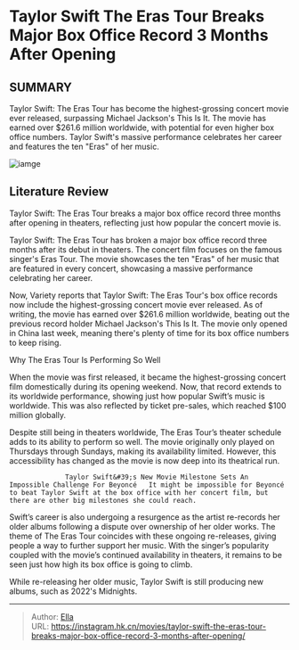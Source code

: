 # Taylor Swift The Eras Tour Breaks Major Box Office Record 3 Months After Opening


## SUMMARY 



  Taylor Swift: The Eras Tour has become the highest-grossing concert movie ever released, surpassing Michael Jackson&#39;s This Is It.   The movie has earned over $261.6 million worldwide, with potential for even higher box office numbers.   Taylor Swift&#39;s massive performance celebrates her career and features the ten &#34;Eras&#34; of her music.  

![iamge](https://static1.srcdn.com/wordpress/wp-content/uploads/2024/01/screen-shot-2024-01-08-at-8-03-47-am.jpg)

## Literature Review

Taylor Swift: The Eras Tour breaks a major box office record three months after opening in theaters, reflecting just how popular the concert movie is.




Taylor Swift: The Eras Tour has broken a major box office record three months after its debut in theaters. The concert film focuses on the famous singer&#39;s Eras Tour. The movie showcases the ten &#34;Eras&#34; of her music that are featured in every concert, showcasing a massive performance celebrating her career.




Now, Variety reports that Taylor Swift: The Eras Tour&#39;s box office records now include the highest-grossing concert movie ever released. As of writing, the movie has earned over $261.6 million worldwide, beating out the previous record holder Michael Jackson&#39;s This Is It. The movie only opened in China last week, meaning there&#39;s plenty of time for its box office numbers to keep rising.


 Why The Eras Tour Is Performing So Well 
          

When the movie was first released, it became the highest-grossing concert film domestically during its opening weekend. Now, that record extends to its worldwide performance, showing just how popular Swift’s music is worldwide. This was also reflected by ticket pre-sales, which reached $100 million globally.

Despite still being in theaters worldwide, The Eras Tour’s theater schedule adds to its ability to perform so well. The movie originally only played on Thursdays through Sundays, making its availability limited. However, this accessibility has changed as the movie is now deep into its theatrical run.




                  Taylor Swift&#39;s New Movie Milestone Sets An Impossible Challenge For Beyoncé   It might be impossible for Beyoncé to beat Taylor Swift at the box office with her concert film, but there are other big milestones she could reach.   

Swift’s career is also undergoing a resurgence as the artist re-records her older albums following a dispute over ownership of her older works. The theme of The Eras Tour coincides with these ongoing re-releases, giving people a way to further support her music. With the singer’s popularity coupled with the movie’s continued availability in theaters, it remains to be seen just how high its box office is going to climb.



While re-releasing her older music, Taylor Swift is still producing new albums, such as 2022&#39;s Midnights.






---

> Author: [Ella](https://instagram.hk.cn/)  
> URL: https://instagram.hk.cn/movies/taylor-swift-the-eras-tour-breaks-major-box-office-record-3-months-after-opening/  

